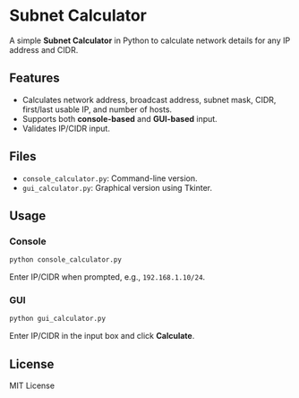 # Subnet Calculator

A simple **Subnet Calculator** in Python to calculate network details for any IP address and CIDR.

## Features
- Calculates network address, broadcast address, subnet mask, CIDR, first/last usable IP, and number of hosts.
- Supports both **console-based** and **GUI-based** input.
- Validates IP/CIDR input.

## Files
- `console_calculator.py`: Command-line version.
- `gui_calculator.py`: Graphical version using Tkinter.

## Usage

### Console
```bash
python console_calculator.py
```
Enter IP/CIDR when prompted, e.g., `192.168.1.10/24`.

### GUI
```bash
python gui_calculator.py
```
Enter IP/CIDR in the input box and click **Calculate**.

## License
MIT License
